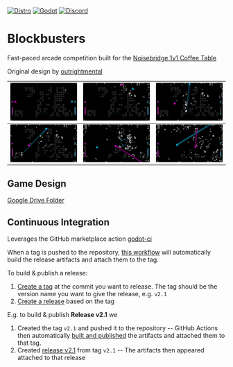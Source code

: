 [![Distro](https://github.com/outrightmental/Blockbusters/actions/workflows/distro.yml/badge.svg)](https://github.com/outrightmental/Blockbusters/actions/workflows/distro.yml)
<a href="https://godotengine.org/">![Godot](https://img.shields.io/badge/Godot-4.4.1%2B-478cbf)</a>
<a href="https://discord.com/channels/720514857094348840/740983213756907561">![Discord](https://img.shields.io/badge/Comms-Discord-5865f2)</a>

# Blockbusters

Fast-paced arcade competition built for
the [Noisebridge 1v1 Coffee Table](https://www.noisebridge.net/wiki/Coffee_Table)

Original design by [outrightmental](https://discord.com/users/outrightmental)

| [![Blockbusters Screenshot #1](design/screenshots/blockbusters-screenshot-1.jpg)](design/screenshots/blockbusters-screenshot-1.jpg) | [![Blockbusters Screenshot #2](design/screenshots/blockbusters-screenshot-2.jpg)](design/screenshots/blockbusters-screenshot-2.jpg) | [![Blockbusters Screenshot #3](design/screenshots/blockbusters-screenshot-3.jpg)](design/screenshots/blockbusters-screenshot-3.jpg) |
|-------------------------------------------------------------------------------------------------------------------------------------|-------------------------------------------------------------------------------------------------------------------------------------|-------------------------------------------------------------------------------------------------------------------------------------|
| [![Blockbusters Screenshot #4](design/screenshots/blockbusters-screenshot-4.jpg)](design/screenshots/blockbusters-screenshot-4.jpg) | [![Blockbusters Screenshot #5](design/screenshots/blockbusters-screenshot-5.jpg)](design/screenshots/blockbusters-screenshot-5.jpg) | [![Blockbusters Screenshot #6](design/screenshots/blockbusters-screenshot-6.jpg)](design/screenshots/blockbusters-screenshot-6.jpg) |

## Game Design

[Google Drive Folder](https://drive.google.com/drive/folders/1zN-aMi7VjPdOoOUz3s_HHYSwMC-8Zp1V?usp=sharing)

## Continuous Integration

Leverages the GitHub marketplace action [godot-ci](https://github.com/marketplace/actions/godot-ci)

When a tag is pushed to the repository, [this workflow](.github/workflows/distro.yml) will automatically build the
release artifacts and attach them to the tag.

To build & publish a release:

1. [Create a tag](https://git-scm.com/book/en/v2/Git-Basics-Tagging) at the commit you want to release. The tag should
   be the version name you want to give the release, e.g. `v2.1`
2. [Create a release](https://docs.github.com/en/repositories/releasing-projects-on-github/managing-releases-in-a-repository)
   based on the tag

E.g. to build & publish **Release v2.1** we

1. Created the tag `v2.1` and pushed it to the repository -- GitHub Actions then
   automatically [built and published](https://github.com/outrightmental/Blockbusters/actions/runs/16060630082) the
   artifacts and attached them to that tag.
2. Created [release v2.1](https://github.com/outrightmental/Blockbusters/releases/tag/v2.1) from tag `v2.1` -- The
   artifacts then appeared attached to that release
